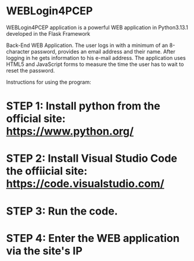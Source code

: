 # WEBLogin4PCEP
WEBLogin4PCEP application is a powerful WEB application in Python3.13.1 developed in the Flask Framework

Back-End WEB Application. The user logs in with a minimum of an 8-character password, provides an email address and their name. After logging in he gets information to his e-mail address. The application uses HTML5 and JavaScript forms to measure the time the user has to wait to reset the password. 

Instructions for using the program:

# STEP 1: Install python from the official site: https://www.python.org/
# STEP 2: Install Visual Studio Code the offiicial site: https://code.visualstudio.com/
# STEP 3: Run the code.
# STEP 4: Enter the WEB application via the site's IP

